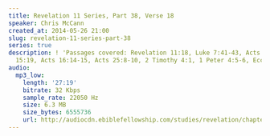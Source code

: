 ```yaml
---
title: Revelation 11 Series, Part 38, Verse 18
speaker: Chris McCann
created_at: 2014-05-26 21:00
slug: revelation-11-series-part-38
series: true
description: ! 'Passages covered: Revelation 11:18, Luke 7:41-43, Acts 3:13, Acts
  15:19, Acts 16:14-15, Acts 25:8-10, 2 Timothy 4:1, 1 Peter 4:5-6, Ecclesiastes 3:16-17.'
audio:
  mp3_low:
    length: '27:19'
    bitrate: 32 Kbps
    sample_rate: 22050 Hz
    size: 6.3 MB
    size_bytes: 6555736
    url: http://audiocdn.ebiblefellowship.com/studies/revelation/chapter-11/2014.05.26_McCann_-_Revelation_11_Series_Part_38.mp3
---
```

